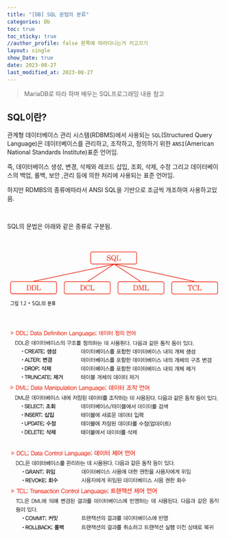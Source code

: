 ```yaml
---
title: "[DB] SQL 문법의 분류"
categories: Db
toc: true
toc_sticky: true
//author_profile: false 왼쪽에 따라다니는거 키고끄기
layout: single
show_Date: true
date: 2023-08-27
last_modified_at: 2023-08-27
---
```


> MariaDB로 따라 하며 배우는 SQL프로그래밍 내용 참고

## SQL이란?

관계형 데이터베이스 관리 시스템(RDBMS)에서 사용되는 `SQL`(Structured Query Language)은 데이터베이스를 관리하고, 조작하고, 정의하기 위한 `ANSI`(American National Standards Institute)표준 언어임.

즉, 데이터베이스 생성, 변경, 삭제와 레코드 삽입, 조회, 삭제, 수정 그리고 데이터베이스의 백업, 롤백, 보안 ,관리 등에 의한 처리에 사용되는 표준 언어임.

하지만 RDMBS의 종류에따라서 ANSI SQL을 기반으로 조금씩 개조하여 사용하고있음.

<br>

SQL의 문법은 아래와 같은 종류로 구분됨.

![image-20230827034558995](./../../assets/images/2023-08-27-Sql/image-20230827034558995.png)

![image-20230827034816638](./../../assets/images/2023-08-27-Sql/image-20230827034816638.png)

![image-20230827034756900](./../../assets/images/2023-08-27-Sql/image-20230827034756900.png)

<br>
